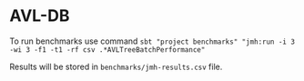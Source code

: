 # AVL-DB

To run benchmarks use command `sbt "project benchmarks" "jmh:run -i 3 -wi 3 -f1 -t1 -rf csv .*AVLTreeBatchPerformance"`

Results will be stored in `benchmarks/jmh-results.csv` file.